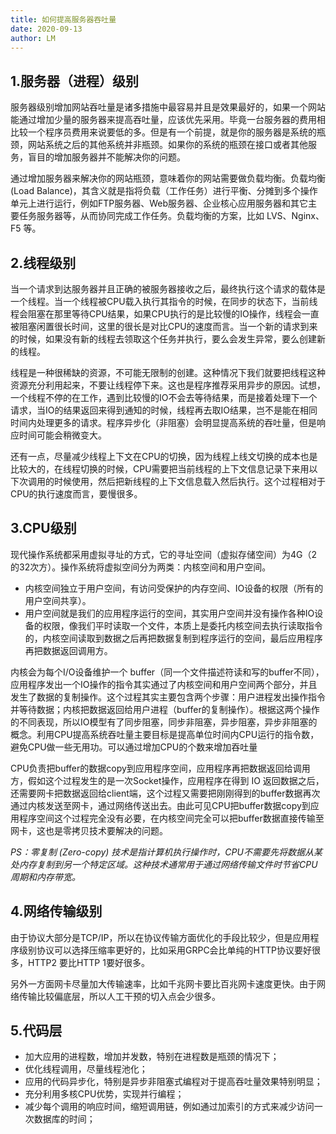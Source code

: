 ```yaml
---
title: 如何提高服务器吞吐量
date: 2020-09-13
author: LM
---
```


## 1.服务器（进程）级别

服务器级别增加网站吞吐量是诸多措施中最容易并且是效果最好的，如果一个网站能通过增加少量的服务器来提高吞吐量，应该优先采用。毕竟一台服务器的费用相比较一个程序员费用来说要低的多。但是有一个前提，就是你的服务器是系统的瓶颈，网站系统之后的其他系统并非瓶颈。如果你的系统的瓶颈在接口或者其他服务，盲目的增加服务器并不能解决你的问题。

通过增加服务器来解决你的网站瓶颈，意味着你的网站需要做负载均衡。负载均衡(Load Balance)，其含义就是指将负载（工作任务）进行平衡、分摊到多个操作单元上进行运行，例如FTP服务器、Web服务器、企业核心应用服务器和其它主要任务服务器等，从而协同完成工作任务。负载均衡的方案，比如 LVS、Nginx、F5 等。

## 2.线程级别

当一个请求到达服务器并且正确的被服务器接收之后，最终执行这个请求的载体是一个线程。当一个线程被CPU载入执行其指令的时候，在同步的状态下，当前线程会阻塞在那里等待CPU结果，如果CPU执行的是比较慢的IO操作，线程会一直被阻塞闲置很长时间，这里的很长是对比CPU的速度而言。当一个新的请求到来的时候，如果没有新的线程去领取这个任务并执行，要么会发生异常，要么创建新的线程。

线程是一种很稀缺的资源，不可能无限制的创建。这种情况下我们就要把线程这种资源充分利用起来，不要让线程停下来。这也是程序推荐采用异步的原因。试想，一个线程不停的在工作，遇到比较慢的IO不会去等待结果，而是接着处理下一个请求，当IO的结果返回来得到通知的时候，线程再去取IO结果，岂不是能在相同时间内处理更多的请求。程序异步化（非阻塞）会明显提高系统的吞吐量，但是响应时间可能会稍微变大。

还有一点，尽量减少线程上下文在CPU的切换，因为线程上线文切换的成本也是比较大的，在线程切换的时候，CPU需要把当前线程的上下文信息记录下来用以下次调用的时候使用，然后把新线程的上下文信息载入然后执行。这个过程相对于CPU的执行速度而言，要慢很多。

## 3.CPU级别

现代操作系统都采用虚拟寻址的方式，它的寻址空间（虚拟存储空间）为4G（2的32次方）。操作系统将虚拟空间分为两类：内核空间和用户空间。

- 内核空间独立于用户空间，有访问受保护的内存空间、IO设备的权限（所有的用户空间共享）。
- 用户空间就是我们的应用程序运行的空间，其实用户空间并没有操作各种IO设备的权限，像我们平时读取一个文件，本质上是委托内核空间去执行读取指令的，内核空间读取到数据之后再把数据复制到程序运行的空间，最后应用程序再把数据返回调用方。

内核会为每个I/O设备维护一个 buffer（同一个文件描述符读和写的buffer不同），应用程序发出一个IO操作的指令其实通过了内核空间和用户空间两个部分，并且发生了数据的复制操作。这个过程其实主要包含两个步骤：用户进程发出操作指令并等待数据；内核把数据返回给用户进程（buffer的复制操作）。根据这两个操作的不同表现，所以IO模型有了同步阻塞，同步非阻塞，异步阻塞，异步非阻塞的概念。利用CPU提高系统吞吐量主要目标是提高单位时间内CPU运行的指令数，避免CPU做一些无用功。可以通过增加CPU的个数来增加吞吐量

CPU负责把buffer的数据copy到应用程序空间，应用程序再把数据返回给调用方，假如这个过程发生的是一次Socket操作，应用程序在得到 IO 返回数据之后，还需要网卡把数据返回给client端，这个过程又需要把刚刚得到的buffer数据再次通过内核发送至网卡，通过网络传送出去。由此可见CPU把buffer数据copy到应用程序空间这个过程完全没有必要，在内核空间完全可以把buffer数据直接传输至网卡，这也是零拷贝技术要解决的问题。

*PS：零复制 (Zero-copy) 技术是指计算机执行操作时，CPU不需要先将数据从某处内存复制到另一个特定区域。这种技术通常用于通过网络传输文件时节省CPU周期和内存带宽。*

## 4.网络传输级别

由于协议大部分是TCP/IP，所以在协议传输方面优化的手段比较少，但是应用程序级别协议可以选择压缩率更好的，比如采用GRPC会比单纯的HTTP协议要好很多，HTTP2 要比HTTP 1要好很多。

另外一方面网卡尽量加大传输速率，比如千兆网卡要比百兆网卡速度更快。由于网络传输比较偏底层，所以人工干预的切入点会少很多。

## 5.代码层

- 加大应用的进程数，增加并发数，特别在进程数是瓶颈的情况下；
- 优化线程调用，尽量线程池化；
- 应用的代码异步化，特别是异步非阻塞式编程对于提高吞吐量效果特别明显；
- 充分利用多核CPU优势，实现并行编程；
- 减少每个调用的响应时间，缩短调用链，例如通过加索引的方式来减少访问一次数据库的时间；